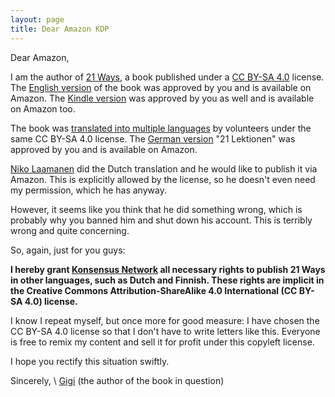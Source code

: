 ```yaml
---
layout: page
title: Dear Amazon KDP
---
```



Dear Amazon,

I am the author of [21 Ways](https://21WaysBook.com/), a book published under
a [CC BY-SA 4.0](https://creativecommons.org/licenses/by-sa/4.0/) license. The
[English version](https://www.amazon.com/dp/1697526349/) of the book was
approved by you and is available on Amazon. The [Kindle
version](https://www.amazon.com/dp/B083L93MJ7) was approved by you as well and
is available on Amazon too.

The book was [translated into multiple
languages](https://21WaysBook.com/translations) by volunteers under the same CC
BY-SA 4.0 license. The [German version](https://www.amazon.de/dp/B085KR54YT/)
"21 Lektionen" was approved by you and is available on Amazon.

[Niko Laamanen](https://twitter.com/OmniFinn) did the Dutch translation and he
would like to publish it via Amazon. This is explicitly allowed by the
license, so he doesn't even need my permission, which he has anyway.

However, it seems like you think that he did something wrong, which is probably
why you banned him and shut down his account. This is terribly wrong and quite
concerning.

So, again, just for you guys:

**I hereby grant [Konsensus
Network](https://konsensus.network/) all necessary rights to publish 21 Ways
in other languages, such as Dutch and Finnish. These rights are implicit in the Creative
Commons Attribution-ShareAlike 4.0 International (CC BY-SA 4.0) license.**

I know I repeat myself, but once more for good measure: I have chosen the CC
BY-SA 4.0 license so that I don't have to write letters like this. Everyone is
free to remix my content and sell it for profit under this copyleft license.

I hope you rectify this situation swiftly.

Sincerely, \\
[Gigi](https://dergigi.com/contact) (the author of the book in question)
